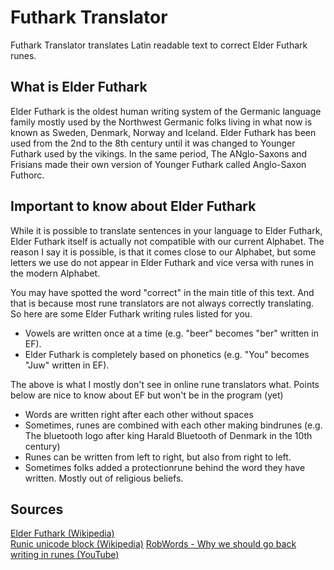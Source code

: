 # Futhark Translator

Futhark Translator translates Latin readable text to correct Elder Futhark runes.

## What is Elder Futhark

Elder Futhark is the oldest human writing system of the Germanic language family mostly used by the Northwest Germanic folks living in what now is known as Sweden, Denmark, Norway and Iceland.
Elder Futhark has been used from the 2nd to the 8th century until it was changed to Younger Futhark used by the vikings. In the same period, The ANglo-Saxons and Frisians made their own
version of Younger Futhark called Anglo-Saxon Futhorc.

## Important to know about Elder Futhark

While it is possible to translate sentences in your language to Elder Futhark, Elder Futhark itself is actually not compatible with our current Alphabet.
The reason I say it is possible, is that it comes close to our Alphabet, but some letters we use do not appear in Elder Futhark and vice versa with runes in the modern Alphabet.

You may have spotted the word "correct" in the main title of this text. And that is because most rune translators are not always correctly translating.
So here are some Elder Futhark writing rules listed for you.

- Vowels are written once at a time (e.g. "beer" becomes "ber" written in EF).
- Elder Futhark is completely based on phonetics (e.g. "You" becomes "Juw" written in EF).

The above is what I mostly don't see in online rune translators what. Points below are nice to know about EF but won't be in the program (yet)

- Words are written right after each other without spaces
- Sometimes, runes are combined with each other making bindrunes (e.g. The bluetooth logo after king Harald Bluetooth of Denmark in the 10th century)
- Runes can be written from left to right, but also from right to left.
- Sometimes folks added a protectionrune behind the word they have written. Mostly out of religious beliefs.

## Sources
[Elder Futhark (Wikipedia)](https://en.wikipedia.org/wiki/Elder_Futhark)<br/>
[Runic unicode block (Wikipedia)](https://en.wikipedia.org/wiki/Runic_(Unicode_block))
[RobWords - Why we should go back writing in runes (YouTube)](https://www.youtube.com/watch?v=4npuVmGxXuk)

